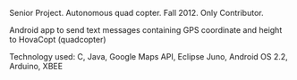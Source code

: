 Senior Project.  Autonomous quad copter.  Fall 2012.
Only Contributor.

Android app to send text messages containing GPS coordinate and height to HovaCopt (quadcopter)

Technology used: C, Java, Google Maps API, Eclipse Juno, Android OS 2.2, Arduino, XBEE

